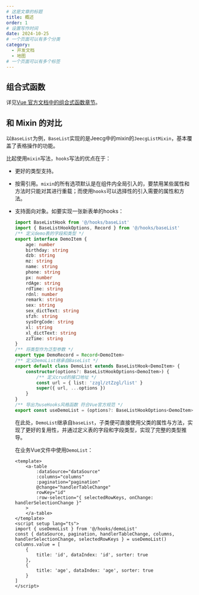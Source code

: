 ```yaml
---
# 这是文章的标题
title: 概述
order: 1
# 设置写作时间
date: 2024-10-25
# 一个页面可以有多个分类
category:
  - 开发文档
  - 地图
# 一个页面可以有多个标签
---
```

## 组合式函数
详见[Vue 官方文档中的组合式函数章节](https://cn.vuejs.org/guide/reusability/composables.html)。

## 和 Mixin 的对比
以`BaseList`为例，`BaseList`实现的是Jeecg中的mixin的`JeecgListMixin`，基本覆盖了表格操作的功能。

比起使用`mixin`写法，`hooks`写法的优点在于：

- 更好的类型支持。

- 按需引用。`mixin`的所有选项默认是在组件内全局引入的，要禁用某些属性和方法时只能对其进行重载；而使用`hooks`可以选择性的引入需要的属性和方法。

- 支持面向对象。如要实现一张新表单的hooks：
    ```ts
    import BaseListHook from '@/hooks/baseList'
    import { BaseListHookOptions, Record } from '@/hooks/baseList'
    /** 定义demo表的字段和类型 */
    export interface DemoItem {
        age: number
        birthday: string
        dzb: string
        mz: string
        name: string
        phone: string
        px: number
        rdAge: string
        rdTime: string
        rdnl: number
        remark: string
        sex: string
        sex_dictText: string
        sfzh: string
        sysOrgCode: string
        xl: string
        xl_dictText: string
        zzTime: string
    }
    /** 将类型作为泛型参数 */
    export type DemoRecord = Record<DemoItem>
    /** 定义DemoList继承自BaseList */
    export default class DemoList extends BaseListHook<DemoItem> {
        constructor(options?: BaseListHookOptions<DemoItem>) {
            /** 定义crud的接口地址 */
            const url = { list: 'zzgl/ztZzgl/list' }
            super({ url, ...options })
        }
    }
    /** 导出为useHooks风格函数 符合Vue官方规范 */
    export const useDemoList = (options?: BaseListHookOptions<DemoItem>) => new DemoList(options)
    ```
    在此处，`DemoList`继承自`baseList`，子类便可直接使用父类的属性与方法，实现了更好的复用性，并通过定义表的字段和字段类型，实现了完整的类型推导。

    在业务Vue文件中使用`DemoList`：
    ```vue
    <template>
        <a-table
            :dataSource="dataSource"
            :columns="columns"
            :pagination="pagination"
            @change="handlerTableChange"
            rowKey="id"
            :row-selection="{ selectedRowKeys, onChange: handlerSelectionChange }"
        >
        </a-table>
    </template>
    <script setup lang="ts">
    import { useDemoList } from '@/hooks/demoList'
    const { dataSource, pagination, handlerTableChange, columns, handlerSelectionChange, selectedRowKeys } = useDemoList()
    columns.value = [
        {
            title: 'id', dataIndex: 'id', sorter: true
        },
        {
            title: 'age', dataIndex: 'age', sorter: true
        }
    ]
    </script>
    ```
